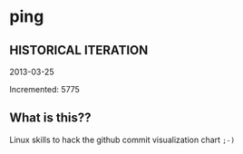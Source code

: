 # ping

## HISTORICAL ITERATION
2013-03-25

Incremented: 5775

## What is this?? 
Linux skills to hack the github commit visualization chart `;-)`
